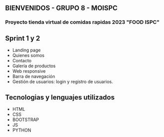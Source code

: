 ## BIENVENIDOS  - GRUPO 8 - MOISPC  
### Proyecto tienda virtual de comidas rapidas 2023 "FOOD ISPC"  

## Sprint 1 y 2  
* Landing page
* Quienes somos
* Contacto
* Galería de productos
* Web responsive
* Barra de navegación
* Gestión de usuarios: login y registro de usuarios.

## Tecnologias y lenguajes utilizados
* HTML
* CSS
* BOOTSTRAP
* JS
* PYTHON

